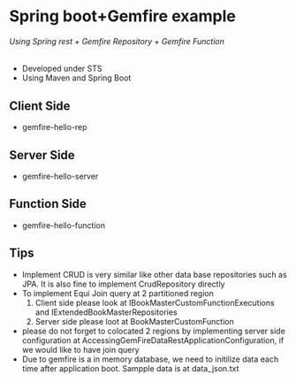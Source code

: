 # Spring boot+Gemfire example
###### Using Spring rest + Gemfire Repository + Gemfire Function

- Developed under STS
- Using Maven and Spring Boot

## Client Side
- gemfire-hello-rep

## Server Side
- gemfire-hello-server

## Function Side
- gemfire-hello-function

## Tips
- Implement CRUD is very similar like other data base repositories such as JPA. It is also fine to implement CrudRepository directly
- To implement Equi Join query at 2 partitioned region
  1. Client side please look at IBookMasterCustomFunctionExecutions and IExtendedBookMasterRepositories
  2. Server side please loot at BookMasterCustomFunction
- please do not forget to colocated 2 regions by implementing server side configuration at AccessingGemFireDataRestApplicationConfiguration, if we would like to have join query
- Due to gemfire is a in memory database, we need to initilize data each time after application boot. Sampple data is at data_json.txt
